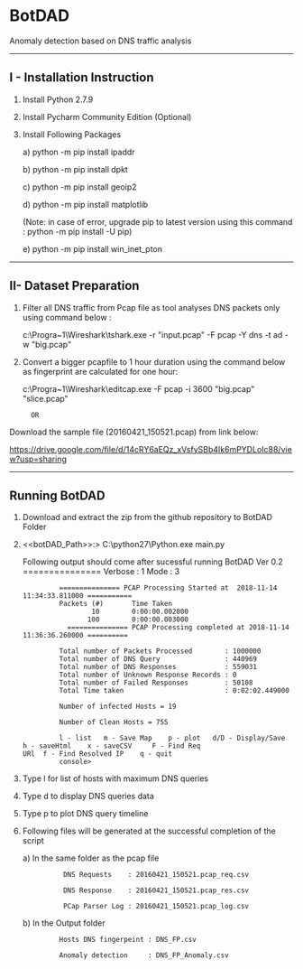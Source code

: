 # BotDAD
Anomaly detection based on DNS traffic analysis

---------------------------------
I - Installation Instruction
---------------------------------

1. Install Python 2.7.9
2. Install Pycharm Community Edition (Optional)
3. Install Following Packages

      a) python -m pip install ipaddr
  
      b) python -m pip install dpkt
  
      c) python -m pip install geoip2
  
      d) python -m pip install matplotlib
      
      (Note: in case of error, upgrade pip to latest version using this command : python -m pip install -U pip)
      
      e)  python -m pip install win_inet_pton
 
---------------------------------
II- Dataset Preparation
---------------------------------
 
 1. Filter all DNS traffic from Pcap file as tool analyses DNS packets only using command below :
 
    c:\Progra~1\Wireshark\tshark.exe  -r "input.pcap" -F pcap -Y dns -t ad -w "big.pcap"
 
 2. Convert a bigger pcapfile to 1 hour duration using the command below as fingerprint are calculated for one hour:
 
     c:\Progra~1\Wireshark\editcap.exe -F pcap -i 3600 "big.pcap"  "slice.pcap"
 
          OR
 
 Download the sample file (20160421_150521.pcap) from link below:
 
 https://drive.google.com/file/d/14cRY6aEQz_xVsfySBb4Ik6mPYDLoIc88/view?usp=sharing
 
 
 ---------------------------------
 Running BotDAD
 ---------------------------------
 
 1. Download and extract the zip from the github repository to BotDAD Folder
 
 2.  <<botDAD_Path>>:>    C:\python27\Python.exe main.py
 
     Following output should come after sucessful running
                  BotDAD Ver 0.2
                  ===============
                        Verbose : 1
                        Mode    : 3

                  =============== PCAP Processing Started at  2018-11-14 11:34:33.811000 ===========
                  Packets (#)		Time Taken
                          10 		0:00:00.002000
                         100 		0:00:00.003000
                    =============== PCAP Processing completed at 2018-11-14 11:36:36.260000 ==========

                  Total number of Packets Processed        : 1000000
                  Total number of DNS Query                : 440969
                  Total number of DNS Responses            : 559031
                  Total number of Unknown Response Records : 0
                  Total number of Failed Responses         : 50108
                  Total Time taken                         : 0:02:02.449000

                  Number of infected Hosts = 19

                  Number of Clean Hosts = 755

                  l - list 	 m - Save Map 	 p - plot 	d/D - Display/Save 	 h - saveHtml 	 x - saveCSV 	 F - Find Req                       URl	 f - Find Resolved IP	 q - quit
                  console>
        
 
 3. Type l for list of  hosts with maximum DNS queries
 
 4. Type d to display DNS queries data
 
 5. Type p to plot DNS query timeline
 
 3. Following files will be generated at the successful completion of the script
 
    a) In the same folder as the pcap file
    
                  DNS Requests    : 20160421_150521.pcap_req.csv

                  DNS Response    : 20160421_150521.pcap_res.csv

                  PCap Parser Log : 20160421_150521.pcap_log.csv
      
      
     b) In the Output folder
     
                 Hosts DNS fingerpeint : DNS_FP.csv

                 Anomaly detection     : DNS_FP_Anomaly.csv
     
       
 
 

